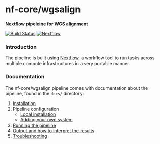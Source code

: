 # nf-core/wgsalign
**Nextflow pipeleine for WGS alignment**

[![Build Status](https://travis-ci.org/nf-core/wgsalign.svg?branch=master)](https://travis-ci.org/nf-core/wgsalign)
[![Nextflow](https://img.shields.io/badge/nextflow-%E2%89%A50.32.0-brightgreen.svg)](https://www.nextflow.io/)


### Introduction
The pipeline is built using [Nextflow](https://www.nextflow.io), a workflow tool to run tasks across multiple compute infrastructures in a very portable manner.


### Documentation
The nf-core/wgsalign pipeline comes with documentation about the pipeline, found in the `docs/` directory:

1. [Installation](docs/installation.md)
2. Pipeline configuration
    * [Local installation](docs/configuration/local.md)
    * [Adding your own system](docs/configuration/adding_your_own.md)
3. [Running the pipeline](docs/usage.md)
4. [Output and how to interpret the results](docs/output.md)
5. [Troubleshooting](docs/troubleshooting.md)
